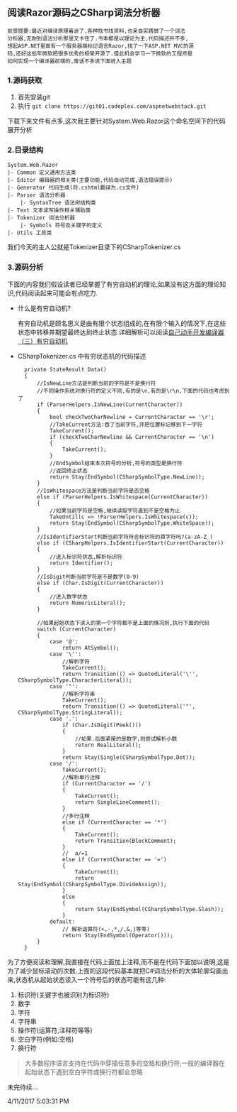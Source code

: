 ## 阅读Razor源码之CSharp词法分析器
	前景提要:最近对编译原理着迷了,各种找书找资料,也亲自实践做了一个词法
	分析器,无耐到语法分析那里又卡住了.书本都是以理论为主,代码描述并不多,
	想起ASP.NET里面有一个服务器端标记语言Razor,找了一下ASP.NET MVC的源
	码,还好这些年微软把很多优秀的框架开源了.借此机会学习一下微软的工程师是
	如何实现一个编译器前端的,废话不多说下面进入主题

### 1.源码获取
1. 首先安装git
2. 执行 `git clone https://git01.codeplex.com/aspnetwebstack.git`

下载下来文件有点多,这次我主要针对System.Web.Razor这个命名空间下的代码展开分析

### 2.目录结构
	System.Web.Razor
	|- Common 定义通用方法类
	|- Editor 编辑器的相关类(主要功能,代码自动完成,语法错误提示)
	|- Generator 代码生成(将.cshtml翻译为.cs文件)
	|- Parser 语法分析器
		|- SyntaxTree 语法树结构类
	|- Text 文本读写操作相关辅助类
	|- Tokenizer 词法分析器
		|- Symbols 符号及关键字的定义
	|- Utils 工具类

我们今天的主人公就是Tokenizer目录下的CSharpTokenizer.cs

### 3.源码分析
下面的内容我们假设读者已经掌握了有穷自动机的理论,如果没有这方面的理论知识,代码阅读起来可能会有点吃力.

* 什么是有穷自动机?
	
	有穷自动机是顾名思义是由有限个状态组成的,在有限个输入的情况下,在这些状态中转移并期望最终达到终止状态.详细解析可以阅读[自己动手开发编译器（三）有穷自动机](http://www.cnblogs.com/Ninputer/archive/2011/06/10/2077991.html)

* CSharpTokenizer.cs 中有穷状态机的代码描述

		private StateResult Data()
        {
			//IsNewLine方法是判断当前的字符是不是换行符
			//不同操作系统对换行符的定义不同,有的是\n,有的是\r\n,下面的代码也考虑到了
            if (ParserHelpers.IsNewLine(CurrentCharacter))
            {
                bool checkTwoCharNewline = CurrentCharacter == '\r';
				//TakeCurrent方法:吞了当前字符,并把位置标记移到下一字符
                TakeCurrent();
                if (checkTwoCharNewline && CurrentCharacter == '\n')
                {
                    TakeCurrent();
                }
				//EndSymbol结束本次符号的分析,符号的类型是换行符
				//返回终止状态
                return Stay(EndSymbol(CSharpSymbolType.NewLine));
            }
			//IsWhitespace方法是判断当前字符是否空格
            else if (ParserHelpers.IsWhitespace(CurrentCharacter))
            {
				//如果当前字符是空格,继续读取字符直到不是空格为止
                TakeUntil(c => !ParserHelpers.IsWhitespace(c));
                return Stay(EndSymbol(CSharpSymbolType.WhiteSpace));
            }
			//IsIdentifierStart判断当前字符符合标识符的首字符吗?(a-zA-Z_)
            else if (CSharpHelpers.IsIdentifierStart(CurrentCharacter))
            {	
				//进入标识符状态,解析标识符
                return Identifier();
            }
			//IsDigit判断当前字符是不是数字(0-9)
            else if (Char.IsDigit(CurrentCharacter))
            {
				//进入数字状态
                return NumericLiteral();
            }
			
			//如果起始状态下读入的第一个字符都不是上面的情况则,执行下面的代码
            switch (CurrentCharacter)
            {
                case '@':
                    return AtSymbol();
                case '\'':
					//解析字符
                    TakeCurrent();
                    return Transition(() => QuotedLiteral('\'', CSharpSymbolType.CharacterLiteral));
                case '"':
					//解析字符串
                    TakeCurrent();
                    return Transition(() => QuotedLiteral('"', CSharpSymbolType.StringLiteral));
                case '.': 
                    if (Char.IsDigit(Peek()))
                    {
						//如果.后面紧接的是数字,则尝试解析小数
                        return RealLiteral();
                    }
                    return Stay(Single(CSharpSymbolType.Dot));
                case '/':
                    TakeCurrent();
					//解析单行注释
                    if (CurrentCharacter == '/')
                    {
                        TakeCurrent();
                        return SingleLineComment();
                    }
					//多行注释
                    else if (CurrentCharacter == '*')
                    {
                        TakeCurrent();
                        return Transition(BlockComment);
                    }
					//  a/=1 
                    else if (CurrentCharacter == '=')
                    {
                        TakeCurrent();
                        return Stay(EndSymbol(CSharpSymbolType.DivideAssign));
                    }
                    else
                    {
                        return Stay(EndSymbol(CSharpSymbolType.Slash));
                    }
                default: 
					// 解析运算符(+,-,*,/,&,|等等)
                    return Stay(EndSymbol(Operator()));
            }
        }

为了方便阅读和理解,我直接在代码上面加上注释,而不是在代码下面加以说明,这是为了减少鼠标滚动的次数.上面的这段代码基本就把C#词法分析的大体轮廓勾画出来,状态机从起始状态读入一个符号后的状态可能有这几种:

1. 标识符(关键字也被识别为标识符)
2. 数字
3. 字符
4. 字符串
5. 操作符(运算符,注释符等等)
6. 空白字符(例如:空格)
7. 换行符
> 大多数程序语言支持在代码中穿插任意多的空格和换行符,一般的编译器在起始状态下遇到空白字符或换行符都会忽略


未完待续...

4/11/2017 5:03:31 PM 